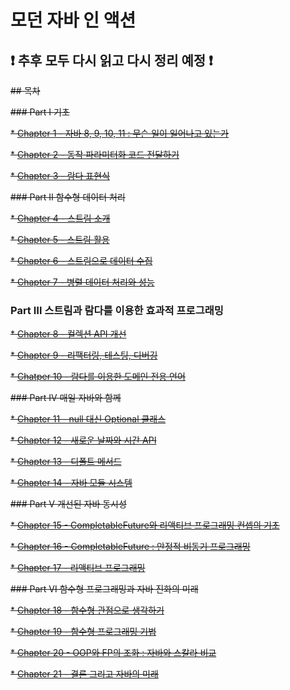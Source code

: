 # 모던 자바 인 액션

## ❗ 추후 모두 다시 읽고 다시 정리 예정 ❗

~~## 목차~~

~~### Part Ⅰ 기초~~

~~* [Chapter 1 - 자바 8, 9, 10, 11 : 무슨 일이 일어나고 있는가](https://github.com/kawkmin/modern-java-in-action/blob/main/contents/Chapter%201%20-%20%EC%9E%90%EB%B0%94%208%2C%209%2C%2010%2C%2011%20%EF%BC%9A%20%EB%AC%B4%EC%8A%A8%20%EC%9D%BC%EC%9D%B4%20%EC%9D%BC%EC%96%B4%EB%82%98%EA%B3%A0%20%EC%9E%88%EB%8A%94%EA%B0%80.md)~~

~~* [Chapter 2 - 동작 파라미터화 코드 전달하기](https://github.com/kawkmin/modern-java-in-action/blob/main/contents/Chapter%202%20-%20%EB%8F%99%EC%9E%91%20%ED%8C%8C%EB%9D%BC%EB%AF%B8%ED%84%B0%ED%99%94%20%EC%BD%94%EB%93%9C%20%EC%A0%84%EB%8B%AC%ED%95%98%EA%B8%B0.md)~~

~~* [Chapter 3 - 람다 표현식](https://github.com/kawkmin/modern-java-in-action/blob/main/contents/Chapter%203%20-%20%EB%9E%8C%EB%8B%A4%20%ED%91%9C%ED%98%84%EC%8B%9D.md)~~


~~### Part Ⅱ 함수형 데이터 처리~~

~~* [Chapter 4 - 스트림 소개](https://github.com/kawkmin/modern-java-in-action/blob/main/contents/Chapter%204%20-%20%EC%8A%A4%ED%8A%B8%EB%A6%BC%20%EC%86%8C%EA%B0%9C.md)~~

~~* [Chapter 5 - 스트림 활용](https://github.com/kawkmin/modern-java-in-action/blob/main/contents/Chapter%205%20-%20%EC%8A%A4%ED%8A%B8%EB%A6%BC%20%ED%99%9C%EC%9A%A9.md)~~


~~* [Chapter 6 - 스트림으로 데이터 수집](https://github.com/kawkmin/modern-java-in-action/blob/main/contents/Chapter%206%20-%20%EC%8A%A4%ED%8A%B8%EB%A6%BC%EC%9C%BC%EB%A1%9C%20%EB%8D%B0%EC%9D%B4%ED%84%B0%20%EC%88%98%EC%A7%91.md)~~

~~* [Chapter 7 - 병렬 데이터 처리와 성능](https://github.com/kawkmin/modern-java-in-action/blob/main/contents/Chapter%207%20-%20%EB%B3%91%EB%A0%AC%20%EB%8D%B0%EC%9D%B4%ED%84%B0%20%EC%B2%98%EB%A6%AC%EC%99%80%20%EC%84%B1%EB%8A%A5.md)~~

### Part Ⅲ 스트림과 람다를 이용한 효과적 프로그래밍


~~* [Chapter 8 - 컬렉션 API 개선](https://github.com/kawkmin/modern-java-in-action/blob/main/contents/Chapter%208%20-%20%EC%BB%AC%EB%A0%89%EC%85%98%20API%20%EA%B0%9C%EC%84%A0.md)~~

~~* [Chapter 9 - 리팩터링, 테스팅, 디버깅](https://github.com/kawkmin/modern-java-in-action/blob/main/contents/Chapter%209%20-%20%EB%A6%AC%ED%8C%A9%ED%84%B0%EB%A7%81%2C%20%ED%85%8C%EC%8A%A4%ED%8C%85%2C%20%EB%94%94%EB%B2%84%EA%B9%85.md)~~

~~* [Chatper 10 - 람다를 이용한 도메인 전용 언어](https://github.com/kawkmin/modern-java-in-action/blob/main/contents/Chapter%2010%20-%20%EB%9E%8C%EB%8B%A4%EB%A5%BC%20%EC%9D%B4%EC%9A%A9%ED%95%9C%20%EB%8F%84%EB%A9%94%EC%9D%B8%20%EC%A0%84%EC%9A%A9%20%EC%96%B8%EC%96%B4.md)~~


~~### Part Ⅳ 매일 자바와 함께~~


~~* [Chapter 11 - null 대신 Optional 클래스](https://github.com/kawkmin/modern-java-in-action/blob/main/contents/Chapter%2011%20-%20null%20%EB%8C%80%EC%8B%A0%20Optional%20%ED%81%B4%EB%9E%98%EC%8A%A4.md)~~

~~* [Chapter 12 - 새로운 날짜와 시간 API](https://github.com/kawkmin/modern-java-in-action/blob/main/contents/Chapter%2012%20-%20%EC%83%88%EB%A1%9C%EC%9A%B4%20%EB%82%A0%EC%A7%9C%EC%99%80%20%EC%8B%9C%EA%B0%84%20API.md)~~

~~* [Chapter 13 - 디폴트 메서드](https://github.com/kawkmin/modern-java-in-action/blob/main/contents/Chapter%2013%20-%20%EB%94%94%ED%8F%B4%ED%8A%B8%20%EB%A9%94%EC%84%9C%EB%93%9C.md)~~

~~* [Chapter 14 - 자바 모듈 시스템]()~~


~~### Part Ⅴ 개선된 자바 동시성~~


~~* [Chapter 15 - CompletableFuture와 리액티브 프로그래밍 컨셉의 기초](https://github.com/kawkmin/modern-java-in-action/blob/main/contents/Chapter%2015%20-%20CompletableFuture%EC%99%80%20%EB%A6%AC%EC%95%A1%ED%8B%B0%EB%B8%8C%20%ED%94%84%EB%A1%9C%EA%B7%B8%EB%9E%98%EB%B0%8D%20%EC%BB%A8%EC%85%89%EC%9D%98%20%EA%B8%B0%EC%B4%88.md)~~

~~* [Chapter 16 - CompletableFuture : 안정적 비동기 프로그래밍](https://github.com/kawkmin/modern-java-in-action/blob/main/contents/Chapter%2016%20-%20CompletableFuture%20%E2%81%9A%20%EC%95%88%EC%A0%95%EC%A0%81%20%EB%B9%84%EB%8F%99%EA%B8%B0%20%ED%94%84%EB%A1%9C%EA%B7%B8%EB%9E%98%EB%B0%8D.md)~~

~~* [Chapter 17 - 리액티브 프로그래밍](https://github.com/kawkmin/modern-java-in-action/blob/main/contents/Chapter%2017%20-%20%EB%A6%AC%EC%95%A1%ED%8B%B0%EB%B8%8C%20%ED%94%84%EB%A1%9C%EA%B7%B8%EB%9E%98%EB%B0%8D.md)~~


~~### Part Ⅵ 함수형 프로그래밍과 자바 진화의 미래~~

~~* [Chapter 18 - 함수형 관점으로 생각하기](https://github.com/kawkmin/modern-java-in-action/blob/main/contents/Chapter%2018%20-%20%ED%95%A8%EC%88%98%ED%98%95%20%EA%B4%80%EC%A0%90%EC%9C%BC%EB%A1%9C%20%EC%83%9D%EA%B0%81%ED%95%98%EA%B8%B0.md)~~

~~* [Chapter 19 - 함수형 프로그래밍 기법](https://github.com/kawkmin/modern-java-in-action/blob/main/contents/Chapter%2019%20-%20%ED%95%A8%EC%88%98%ED%98%95%20%ED%94%84%EB%A1%9C%EA%B7%B8%EB%9E%98%EB%B0%8D%20%EA%B8%B0%EB%B2%95.md)~~

~~* [Chapter 20 - OOP와 FP의 조화 : 자바와 스칼라 비교](https://github.com/kawkmin/modern-java-in-action/blob/main/contents/Chapter%2020%20-%20OOP%EC%99%80%20FP%EC%9D%98%20%EC%A1%B0%ED%99%94%20%E2%81%9A%20%EC%9E%90%EB%B0%94%EC%99%80%20%EC%8A%A4%EC%B9%BC%EB%9D%BC%20%EB%B9%84%EA%B5%90.md)~~

~~* [Chapter 21 - 결론 그리고 자바의 미래]()~~
